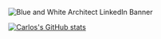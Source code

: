 ![Blue and White Architect LinkedIn Banner](https://user-images.githubusercontent.com/69286570/146133346-806fc4ca-634f-454d-ae19-614f9744758c.png)

[![Carlos's GitHub stats](https://github-readme-stats.vercel.app/api?username=281clo)](https://github.com/281clo/github-readme-stats)

<!--
**281clo/281clo** is a ✨ _special_ ✨ repository because its `README.md` (this file) appears on your GitHub profile.

Here are some ideas to get you started:

- 🔭 I’m currently working on ...
- 🌱 I’m currently learning ...
- 👯 I’m looking to collaborate on ...
- 🤔 I’m looking for help with ...
- 💬 Ask me about ...
- 📫 How to reach me: ...
- 😄 Pronouns: ...
- ⚡ Fun fact: ...
-->

